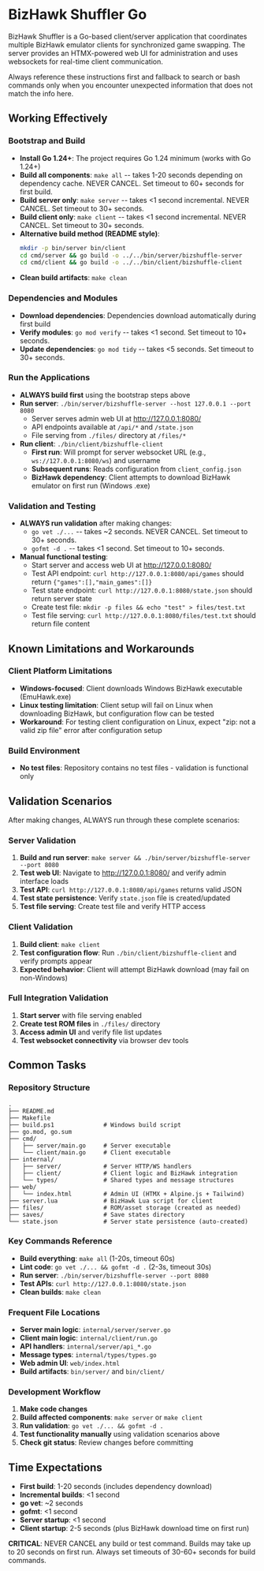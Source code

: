 # BizHawk Shuffler Go

BizHawk Shuffler is a Go-based client/server application that coordinates multiple BizHawk emulator clients for synchronized game swapping. The server provides an HTMX-powered web UI for administration and uses websockets for real-time client communication.

Always reference these instructions first and fallback to search or bash commands only when you encounter unexpected information that does not match the info here.

## Working Effectively

### Bootstrap and Build
- **Install Go 1.24+**: The project requires Go 1.24 minimum (works with Go 1.24+)
- **Build all components**: `make all` -- takes 1-20 seconds depending on dependency cache. NEVER CANCEL. Set timeout to 60+ seconds for first build.
- **Build server only**: `make server` -- takes <1 second incremental. NEVER CANCEL. Set timeout to 30+ seconds.
- **Build client only**: `make client` -- takes <1 second incremental. NEVER CANCEL. Set timeout to 30+ seconds.
- **Alternative build method (README style)**: 
  ```bash
  mkdir -p bin/server bin/client
  cd cmd/server && go build -o ../../bin/server/bizshuffle-server
  cd cmd/client && go build -o ../../bin/client/bizshuffle-client
  ```
- **Clean build artifacts**: `make clean`

### Dependencies and Modules
- **Download dependencies**: Dependencies download automatically during first build
- **Verify modules**: `go mod verify` -- takes <1 second. Set timeout to 10+ seconds.
- **Update dependencies**: `go mod tidy` -- takes <5 seconds. Set timeout to 30+ seconds.

### Run the Applications
- **ALWAYS build first** using the bootstrap steps above
- **Run server**: `./bin/server/bizshuffle-server --host 127.0.0.1 --port 8080`
  - Server serves admin web UI at http://127.0.0.1:8080/
  - API endpoints available at `/api/*` and `/state.json`
  - File serving from `./files/` directory at `/files/*`
- **Run client**: `./bin/client/bizshuffle-client`
  - **First run**: Will prompt for server websocket URL (e.g., `ws://127.0.0.1:8080/ws`) and username
  - **Subsequent runs**: Reads configuration from `client_config.json`
  - **BizHawk dependency**: Client attempts to download BizHawk emulator on first run (Windows .exe)

### Validation and Testing
- **ALWAYS run validation** after making changes:
  - `go vet ./...` -- takes ~2 seconds. NEVER CANCEL. Set timeout to 30+ seconds.
  - `gofmt -d .` -- takes <1 second. Set timeout to 10+ seconds.
- **Manual functional testing**:
  - Start server and access web UI at http://127.0.0.1:8080/
  - Test API endpoint: `curl http://127.0.0.1:8080/api/games` should return `{"games":[],"main_games":[]}`
  - Test state endpoint: `curl http://127.0.0.1:8080/state.json` should return server state
  - Create test file: `mkdir -p files && echo "test" > files/test.txt`
  - Test file serving: `curl http://127.0.0.1:8080/files/test.txt` should return file content

## Known Limitations and Workarounds

### Client Platform Limitations
- **Windows-focused**: Client downloads Windows BizHawk executable (EmuHawk.exe)
- **Linux testing limitation**: Client setup will fail on Linux when downloading BizHawk, but configuration flow can be tested
- **Workaround**: For testing client configuration on Linux, expect "zip: not a valid zip file" error after configuration setup

### Build Environment
- **No test files**: Repository contains no test files - validation is functional only

## Validation Scenarios

After making changes, ALWAYS run through these complete scenarios:

### Server Validation
1. **Build and run server**: `make server && ./bin/server/bizshuffle-server --port 8080`
2. **Test web UI**: Navigate to http://127.0.0.1:8080/ and verify admin interface loads
3. **Test API**: `curl http://127.0.0.1:8080/api/games` returns valid JSON
4. **Test state persistence**: Verify `state.json` file is created/updated
5. **Test file serving**: Create test file and verify HTTP access

### Client Validation  
1. **Build client**: `make client`
2. **Test configuration flow**: Run `./bin/client/bizshuffle-client` and verify prompts appear
3. **Expected behavior**: Client will attempt BizHawk download (may fail on non-Windows)

### Full Integration Validation
1. **Start server** with file serving enabled
2. **Create test ROM files** in `./files/` directory
3. **Access admin UI** and verify file list updates
4. **Test websocket connectivity** via browser dev tools

## Common Tasks

### Repository Structure
```
.
├── README.md
├── Makefile
├── build.ps1              # Windows build script
├── go.mod, go.sum
├── cmd/
│   ├── server/main.go     # Server executable  
│   └── client/main.go     # Client executable
├── internal/
│   ├── server/            # Server HTTP/WS handlers
│   ├── client/            # Client logic and BizHawk integration
│   └── types/             # Shared types and message structures
├── web/
│   └── index.html         # Admin UI (HTMX + Alpine.js + Tailwind)
├── server.lua             # BizHawk Lua script for client
├── files/                 # ROM/asset storage (created as needed)
├── saves/                 # Save states directory
└── state.json             # Server state persistence (auto-created)
```

### Key Commands Reference
- **Build everything**: `make all` (1-20s, timeout 60s)
- **Lint code**: `go vet ./... && gofmt -d .` (2-3s, timeout 30s)  
- **Run server**: `./bin/server/bizshuffle-server --port 8080`
- **Test APIs**: `curl http://127.0.0.1:8080/state.json`
- **Clean builds**: `make clean`

### Frequent File Locations
- **Server main logic**: `internal/server/server.go`
- **Client main logic**: `internal/client/run.go`
- **API handlers**: `internal/server/api_*.go`
- **Message types**: `internal/types/types.go`
- **Web admin UI**: `web/index.html`
- **Build artifacts**: `bin/server/` and `bin/client/`

### Development Workflow
1. **Make code changes**
2. **Build affected components**: `make server` or `make client`
3. **Run validation**: `go vet ./... && gofmt -d .`
4. **Test functionality manually** using validation scenarios above
5. **Check git status**: Review changes before committing

## Time Expectations

- **First build**: 1-20 seconds (includes dependency download)
- **Incremental builds**: <1 second  
- **go vet**: ~2 seconds
- **gofmt**: <1 second
- **Server startup**: <1 second
- **Client startup**: 2-5 seconds (plus BizHawk download time on first run)

**CRITICAL**: NEVER CANCEL any build or test command. Builds may take up to 20 seconds on first run. Always set timeouts of 30-60+ seconds for build commands.